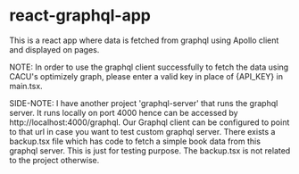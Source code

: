 # react-graphql-app

This is a react app where data is fetched from graphql using Apollo client and displayed on pages.

NOTE:
In order to use the graphql client successfully to fetch the data using CACU's optimizely graph, please enter a valid key in place of {API_KEY} in main.tsx.

SIDE-NOTE:
I have another project 'graphql-server' that runs the graphql server. It runs locally on port 4000 hence can be accessed by http://localhost:4000/graphql.
Our Graphql client can be configured to point to that url in case you want to test custom graphql server. There exists a backup.tsx file which has code to fetch a simple book data from this graphql server. This is just for testing purpose. The backup.tsx is not related to the project otherwise.

